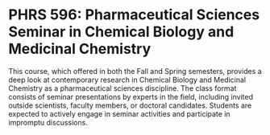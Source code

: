 # PHRS 596: Pharmaceutical Sciences Seminar in Chemical Biology and Medicinal Chemistry

This course, which offered in both the Fall and Spring semesters, provides a deep look at contemporary research in Chemical Biology and Medicinal Chemistry as a pharmaceutical sciences discipline. The class format consists of seminar presentations by experts in the field, including invited outside scientists, faculty members, or doctoral candidates. Students are expected to actively engage in seminar activities and participate in impromptu discussions.